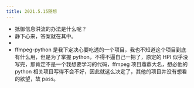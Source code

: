 ```yaml
---
title: 2021.5.15随想
---
```


- 抵御信息洪流的办法是什么呢？
- 静下心来，答案就在其中。
-
- ffmpeg-python 是我下定决心要吃透的一个项目，我也不知道这个项目到底有什么用，但是为了掌握 python，不得不逼自己一把了，原定的 HPI 似乎没写完，那肯定不是一个我想要学习的代码，ffmpeg 项目鼎鼎大名，想必他的 python 相关项目写得不会不好，因此就这么决定了，其他的项目并没有想看的欲望，故 pass。